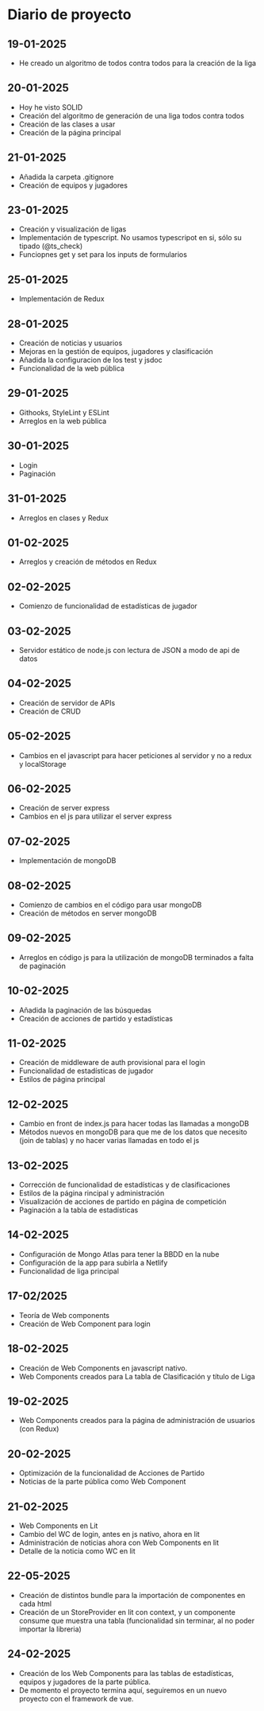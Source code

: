 # Diario de proyecto

## 19-01-2025

* He creado un algoritmo de todos contra todos para la creación de la liga

## 20-01-2025

* Hoy he visto SOLID
* Creación del algoritmo de generación de una liga todos contra todos
* Creación de las clases a usar
* Creación de la página principal

## 21-01-2025

* Añadida la carpeta .gitignore
* Creación de equipos y jugadores

## 23-01-2025

* Creación y visualización de ligas
* Implementación de typescript. No usamos typescripot en si, sólo su tipado (@ts_check)
* Funciopnes get y set para los inputs de formularios

## 25-01-2025

* Implementación de Redux

## 28-01-2025

* Creación de noticias y usuarios
* Mejoras en la gestión de equipos, jugadores y clasificación
* Añadida la configuracion de los test y jsdoc
* Funcionalidad de la web pública

## 29-01-2025

* Githooks, StyleLint y ESLint
* Arreglos en la web pública

## 30-01-2025

* Login
* Paginación

## 31-01-2025

* Arreglos en clases y Redux

## 01-02-2025

* Arreglos y creación de métodos en Redux

## 02-02-2025

* Comienzo de funcionalidad de estadísticas de jugador

## 03-02-2025

* Servidor estático de node.js con lectura de JSON a modo de api de datos

## 04-02-2025

* Creación de servidor de APIs
* Creación de CRUD

## 05-02-2025

* Cambios en el javascript para hacer peticiones al servidor y no a redux y localStorage

## 06-02-2025

* Creación de server express
* Cambios en el js para utilizar el server express

## 07-02-2025

* Implementación de mongoDB

## 08-02-2025

* Comienzo de cambios en el código para usar mongoDB
* Creación de métodos en server mongoDB

## 09-02-2025

* Arreglos en código js para la utilización de mongoDB terminados a falta de paginación

## 10-02-2025

* Añadida la paginación de las búsquedas
* Creación de acciones de partido y estadísticas

## 11-02-2025

* Creación de middleware de auth provisional para el login
* Funcionalidad de estadísticas de jugador
* Estilos de página principal

## 12-02-2025

* Cambio en front de index.js para hacer todas las llamadas a mongoDB
* Métodos nuevos en mongoDB para que me de los datos que necesito (join de tablas) y no hacer varias llamadas en todo el js

## 13-02-2025

* Corrección de funcionalidad de estadísticas y de clasificaciones
* Estilos de la página rincipal y administración
* Visualización de acciones de partido en página de competición
* Paginación a la tabla de estadísticas

## 14-02-2025

* Configuración de Mongo Atlas para tener la BBDD en la nube
* Configuración de la app para subirla a Netlify
* Funcionalidad de liga principal

## 17-02/2025

* Teoría de Web components
* Creación de Web Component para login

## 18-02-2025

* Creación de Web Components en javascript nativo.
* Web Components creados para La tabla de Clasificación y título de Liga

## 19-02-2025

* Web Components creados para la página de administración de usuarios (con Redux)

## 20-02-2025

* Optimización de la funcionalidad de Acciones de Partido
* Noticias de la parte pública como Web Component

## 21-02-2025

* Web Components en Lit
* Cambio del WC de login, antes en js nativo, ahora en lit
* Administración de noticias ahora con Web Components en lit
* Detalle de la noticia como WC en lit

## 22-05-2025

* Creación de distintos bundle para la importación de componentes en cada html
* Creación de un StoreProvider en lit con context, y un componente consume que muestra una tabla (funcionalidad sin terminar, al no poder importar la libreria)

## 24-02-2025

* Creación de los Web Components para las tablas de estadísticas, equipos y jugadores de la parte pública.
* De momento el proyecto termina aquí, seguiremos en un nuevo proyecto con el framework de vue.
